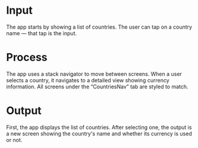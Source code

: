 # Input  
The app starts by showing a list of countries. The user can tap on a country name — that tap is the input.

# Process  
The app uses a stack navigator to move between screens. When a user selects a country, it navigates to a detailed view showing currency information. All screens under the “CountriesNav” tab are styled to match.

# Output  
First, the app displays the list of countries. After selecting one, the output is a new screen showing the country's name and whether its currency is used or not.